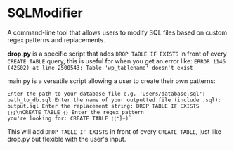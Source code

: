 # SQLModifier

A command-line tool that allows users to modify SQL files based on custom regex patterns and replacements.

**drop.py** is a specific script that adds `DROP TABLE IF EXISTS` in front of every `CREATE TABLE` query, this is useful for when you get an error like:
`ERROR 1146 (42S02) at line 2500543: Table 'wp_tablename' doesn't exist`

main.py is a versatile script allowing a user to create their own patterns:

<code>Enter the path to your database file e.g. 'Users/database.sql': path_to_db.sql
Enter the name of your outputted file (include .sql): output.sql
Enter the replacement string: DROP TABLE IF EXISTS `{}`;\nCREATE TABLE `{}`
Enter the regex pattern you're looking for: CREATE TABLE `([^`]+)`
</code>

This will add `DROP TABLE IF EXISTS` in front of every `CREATE TABLE`, just like drop.py but flexible with the user's input.
